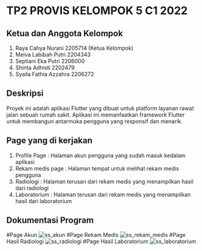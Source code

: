 # TP2 PROVIS KELOMPOK 5 C1 2022

## Ketua dan Anggota Kelompok
1. Raya Cahya Nurani 2205714 (Ketua Kelompok)
2. Meiva Labibah Putri 2204343
3. Septiani Eka Putri 2206000
4. Shinta Adhisti 2202479
5. Syaila Fathia Azzahra 2206272

## Deskripsi
Proyek ini adalah aplikasi Flutter yang dibuat untuk platform layanan rawat jalan sebuah rumah sakit. Aplikasi ini memanfaatkan framework Flutter untuk membangun antarmuka pengguna yang responsif dan menarik.

## Page yang di kerjakan
1. Profile Page : Halaman akun pengguna yang sudah masuk kedalam aplikasi
2. Rekam medis page : Halaman tempat untuk melihat rekam medis pengguna
3. Radiologi : Halaman terusan dari rekam medis yang menampilkan hasil dari radiologi
4. Laboratorium : Halaman terusan dari rekam medis yang menampilkan hasil dari laboratorium

## Dokumentasi Program
#Page Akun
![ss_akun](ss_akun.png)
#Page Rekam Medis
![ss_rekam_medis](ss_rekam_medis.png)
#Page Hasil Radiologi
![ss_radiologi](ss_radiologi.png)
#Page Hasil Laboratorium
![ss_laboratorium](ss_laboratorium.png)
